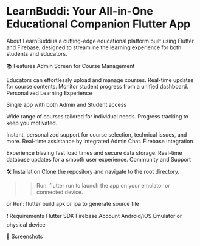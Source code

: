 # LearnBuddi: Your All-in-One Educational Companion Flutter App

About
LearnBuddi is a cutting-edge educational platform built using Flutter and Firebase, designed to streamline the learning experience for both students and educators.

:books: Features
Admin Screen for Course Management

Educators can effortlessly upload and manage courses.
Real-time updates for course contents.
Monitor student progress from a unified dashboard.
Personalized Learning Experience

Single app with both Admin and Student access

Wide range of courses tailored for individual needs.
Progress tracking to keep you motivated.

Instant, personalized support for course selection, technical issues, and more.
Real-time assistance by integrated Admin Chat.
Firebase Integration

Experience blazing fast load times and secure data storage.
Real-time database updates for a smooth user experience.
Community and Support

:hammer_and_wrench: Installation
Clone the repository and navigate to the root directory. 
>> Run: flutter run 
to launch the app on your emulator or connected device.

or Run: flutter build apk or ipa
to generate source file

:exclamation: Requirements
Flutter SDK
Firebase Account
Android/iOS Emulator or physical device

📸 Screenshots



